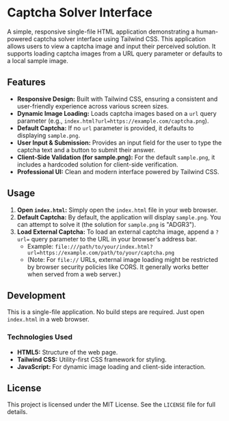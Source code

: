 # Captcha Solver Interface

A simple, responsive single-file HTML application demonstrating a human-powered captcha solver interface using Tailwind CSS. This application allows users to view a captcha image and input their perceived solution. It supports loading captcha images from a URL query parameter or defaults to a local sample image.

## Features

*   **Responsive Design:** Built with Tailwind CSS, ensuring a consistent and user-friendly experience across various screen sizes.
*   **Dynamic Image Loading:** Loads captcha images based on a `url` query parameter (e.g., `index.html?url=https://example.com/captcha.png`).
*   **Default Captcha:** If no `url` parameter is provided, it defaults to displaying `sample.png`.
*   **User Input & Submission:** Provides an input field for the user to type the captcha text and a button to submit their answer.
*   **Client-Side Validation (for sample.png):** For the default `sample.png`, it includes a hardcoded solution for client-side verification.
*   **Professional UI:** Clean and modern interface powered by Tailwind CSS.

## Usage

1.  **Open `index.html`:** Simply open the `index.html` file in your web browser.
2.  **Default Captcha:** By default, the application will display `sample.png`. You can attempt to solve it (the solution for `sample.png` is "ADGR3").
3.  **Load External Captcha:** To load an external captcha image, append a `?url=` query parameter to the URL in your browser's address bar.
    *   Example: `file:///path/to/your/index.html?url=https://example.com/path/to/your/captcha.png`
    *   (Note: For `file://` URLs, external image loading might be restricted by browser security policies like CORS. It generally works better when served from a web server.)

## Development

This is a single-file application. No build steps are required. Just open `index.html` in a web browser.

### Technologies Used

*   **HTML5:** Structure of the web page.
*   **Tailwind CSS:** Utility-first CSS framework for styling.
*   **JavaScript:** For dynamic image loading and client-side interaction.

## License

This project is licensed under the MIT License. See the `LICENSE` file for full details.
